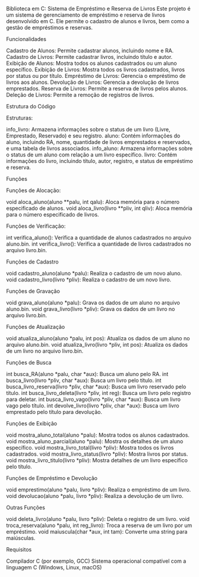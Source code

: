 Biblioteca em C: Sistema de Empréstimo e Reserva de Livros Este projeto é um sistema de gerenciamento de empréstimo e reserva de livros desenvolvido em C. Ele permite o cadastro de alunos e livros, bem como a gestão de empréstimos e reservas.

Funcionalidades

Cadastro de Alunos: Permite cadastrar alunos, incluindo nome e RA. Cadastro de Livros: Permite cadastrar livros, incluindo título e autor. Exibição de Alunos: Mostra todos os alunos cadastrados ou um aluno específico. Exibição de Livros: Mostra todos os livros cadastrados, livros por status ou por título. Empréstimo de Livros: Gerencia o empréstimo de livros aos alunos. Devolução de Livros: Gerencia a devolução de livros emprestados. Reserva de Livros: Permite a reserva de livros pelos alunos. Deleção de Livros: Permite a remoção de registros de livros.

Estrutura do Código

Estruturas:

info_livro: Armazena informações sobre o status de um livro (Livre, Emprestado, Reservado) e seu registro. aluno: Contém informações do aluno, incluindo RA, nome, quantidade de livros emprestados e reservados, e uma tabela de livros associados. info_aluno: Armazena informações sobre o status de um aluno com relação a um livro específico. livro: Contém informações do livro, incluindo título, autor, registro, e status de empréstimo e reserva.

Funções

Funções de Alocação:

void aloca_aluno(aluno **palu, int qalu): Aloca memória para o número especificado de alunos. void aloca_livro(livro **pliv, int qliv): Aloca memória para o número especificado de livros.

Funções de Verificação:

int verifica_aluno(): Verifica a quantidade de alunos cadastrados no arquivo aluno.bin. int verifica_livro(): Verifica a quantidade de livros cadastrados no arquivo livro.bin.

Funções de Cadastro

void cadastro_aluno(aluno *palu): Realiza o cadastro de um novo aluno. void cadastro_livro(livro *pliv): Realiza o cadastro de um novo livro.

Funções de Gravação

void grava_aluno(aluno *palu): Grava os dados de um aluno no arquivo aluno.bin. void grava_livro(livro *pliv): Grava os dados de um livro no arquivo livro.bin.

Funções de Atualização

void atualiza_aluno(aluno *palu, int pos): Atualiza os dados de um aluno no arquivo aluno.bin. void atualiza_livro(livro *pliv, int pos): Atualiza os dados de um livro no arquivo livro.bin.

Funções de Busca

int busca_RA(aluno *palu, char *aux): Busca um aluno pelo RA. int busca_livro(livro *pliv, char *aux): Busca um livro pelo título. int busca_livro_reserva(livro *pliv, char *aux): Busca um livro reservado pelo título. int busca_livro_deleta(livro *pliv, int reg): Busca um livro pelo registro para deletar. int busca_livro_vago(livro *pliv, char *aux): Busca um livro vago pelo título. int devolve_livro(livro *pliv, char *aux): Busca um livro emprestado pelo título para devolução.

Funções de Exibição

void mostra_aluno_total(aluno *palu): Mostra todos os alunos cadastrados. void mostra_aluno_parcial(aluno *palu): Mostra os detalhes de um aluno específico. void mostra_livro_total(livro *pliv): Mostra todos os livros cadastrados. void mostra_livro_status(livro *pliv): Mostra livros por status. void mostra_livro_titulo(livro *pliv): Mostra detalhes de um livro específico pelo título.

Funções de Empréstimo e Devolução

void emprestimo(aluno *palu, livro *pliv): Realiza o empréstimo de um livro. void devolucao(aluno *palu, livro *pliv): Realiza a devolução de um livro.

Outras Funções

void deleta_livro(aluno *palu, livro *pliv): Deleta o registro de um livro. void troca_reserva(aluno *palu, int reg_livro): Troca a reserva de um livro por um empréstimo. void maiuscula(char *aux, int tam): Converte uma string para maiúsculas.

Requisitos

Compilador C (por exemplo, GCC) Sistema operacional compatível com a linguagem C (Windows, Linux, macOS)
